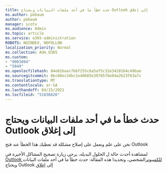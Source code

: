 ```yaml
---
title: حدث خطأ ما في أحد ملفات البيانات ويحتاج Outlook إلى إغلاق
ms.author: pebaum
author: pebaum
manager: scotv
ms.audience: Admin
ms.topic: article
ms.service: o365-administration
ROBOTS: NOINDEX, NOFOLLOW
localization_priority: Normal
ms.collection: Adm_O365
ms.custom:
- "9003094"
- "5849"
ms.openlocfilehash: 84e81baac7bbf255c6a5af5c32e3418164c49bae
ms.sourcegitcommit: 8bc60ec34bc1e40685e3976576e04a2623f63a7c
ms.translationtype: MT
ms.contentlocale: ar-SA
ms.lasthandoff: 04/15/2021
ms.locfileid: "51836626"
---
```

# <a name="something-is-wrong-with-one-of-your-data-files-and-outlook-needs-to-close"></a>حدث خطأ ما في أحد ملفات البيانات ويحتاج Outlook إلى إغلاق

نحن على علم ونعمل على إصلاح مشكلة قد تعطيك هذا الخطأ عند فتح Outlook

لمشاهدة أحدث حالة ل الحلول البديله، يرجى زيارة تصحيح المشاكل الأخيرة في  [Outlook للكمبيوتر](https://support.microsoft.com/office/ecf61305-f84f-4e13-bb73-95a214ac1230)الشخصي، وتحديدا هذه المقالة: حدث خطأ ما في أحد ملفات البيانات ويحتاج Outlook إلى [إغلاق](https://support.microsoft.com/office/a3b59934-2446-4f2a-bd25-58f88188b9b2)
